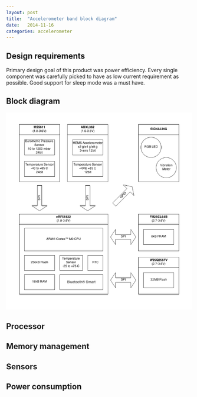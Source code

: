 ```yaml
---
layout: post
title:  "Accelerometer band block diagram"
date:   2014-11-16
categories: accelerometer
---
```

## Design requirements

Primary design goal of this product was power efficiency. Every single component was carefully picked to have as low
   current requirement as possible. Good support for sleep mode was a must have.  

## Block diagram
![Accelerometer band block diagram][diagram]

## Processor

## Memory management
 
## Sensors

## Power consumption 

[diagram]: /img/posts/accelerometer/accelerometer_band_block.png  "Accelerometer band block diagram"